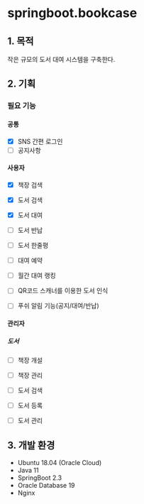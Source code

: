 # springboot.bookcase
## 1. 목적
작은 규모의 도서 대여 시스템을 구축한다.

## 2. 기획
### 필요 기능
#### 공통
- [x] SNS 간편 로그인
- [ ] 공지사항

#### 사용자
- [x] 책장 검색
- [x] 도서 검색
- [x] 도서 대여
- [ ] 도서 반납
- [ ] 도서 한줄평
- [ ] 대여 예약
- [ ] 월간 대여 랭킹
- [ ] QR코드 스캐너를 이용한 도서 인식
- [ ] 푸쉬 알림 기능(공지/대여/반납)


#### 관리자
##### 도서
- [ ] 책장 개설
- [ ] 책장 관리
- [ ] 도서 검색
- [ ] 도서 등록
- [ ] 도서 관리


## 3. 개발 환경
- Ubuntu 18.04 (Oracle Cloud)
- Java 11
- SpringBoot 2.3
- Oracle Database 19
- Nginx
